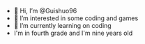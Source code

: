 - 👋 Hi, I’m @Guishuo96
- 👀 I’m interested in some coding and games
- 🌱 I’m currently learning on coding
- I'm in fourth grade and I'm nine years old

<!---
Guishuo96/Guishuo96 is a ✨ special ✨ repository because its `README.md` (this file) appears on your GitHub profile.
You can click the Preview link to take a look at your changes.
--->

